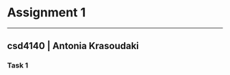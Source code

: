 # Assignment 1
---------------------
## csd4140 | Antonia Krasoudaki


### Task 1
~~~~~~~~~~~~~~~~~~~~~~~~
